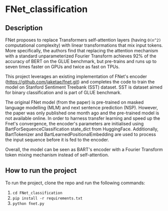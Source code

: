 # FNet_classification

## Description

FNet proposes to replace Transformers self-attention layers (having `O(n^2)` computational complexity) with linear transformations that mix input tokens. More specifically, the authors find that replacing the attention mechanism with a standard unparameterized Fourier Transform achieves 92% of the accuracy of BERT on the GLUE benchmark, but pre-trains and runs up to seven times faster on GPUs and twice as fast on TPUs. 

This project leverages an existing implementation of FNet's encoder (https://github.com/jaketae/fnet.git) and completes the code to train the model on Stanford Sentiment Treebank (SST) dataset. SST is dataset aimed for binary classification and is part of GLUE benchmark. 

The original FNet model (from the paper) is pre-trained on masked language modelling (MLM) and next sentence prediction (NSP). However, the paper was only published  one month ago and the pre-trained model is not available online. In order to harness transfer learning and speed up the Fnet's convergence, the encoder's parameters are initialised using BartForSequenceClassification state_dict from HuggingFace. Additionally, BartTokenizer and BartLearnedPositionalEmbedding are used to process the input sequence before it is fed to the encoder. 

Overall, the model can be seen as BART's encoder with a Fourier Transform token mixing mechanism instead of self-attention.

## How to run the project

To run the project, clone the repo and run the following commands: 
1) `cd FNet_classification`
2) `pip install -r requirements.txt`
3) `python fnet.py`

